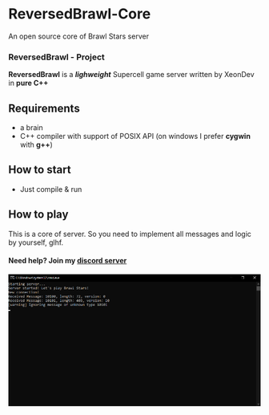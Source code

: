 # ReversedBrawl-Core
An open source core of Brawl Stars server

### ReversedBrawl - Project
**ReversedBrawl** is a ***lighweight*** Supercell game server written by XeonDev in **pure C++**

## Requirements
- a brain
- C++ compiler with support of POSIX API (on windows I prefer **cygwin** with **g++**)

## How to start
- Just compile & run

## How to play
This is a core of server. So you need to implement all messages and logic by yourself, glhf.

#### Need help? Join my [discord server](https://discord.gg/FqZda2BVYZ)

![Alt text](/screenshots/console.png?raw=true)
